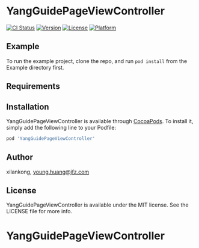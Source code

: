 # YangGuidePageViewController

[![CI Status](https://img.shields.io/travis/xilankong/YangGuidePageViewController.svg?style=flat)](https://travis-ci.org/xilankong/YangGuidePageViewController)
[![Version](https://img.shields.io/cocoapods/v/YangGuidePageViewController.svg?style=flat)](https://cocoapods.org/pods/YangGuidePageViewController)
[![License](https://img.shields.io/cocoapods/l/YangGuidePageViewController.svg?style=flat)](https://cocoapods.org/pods/YangGuidePageViewController)
[![Platform](https://img.shields.io/cocoapods/p/YangGuidePageViewController.svg?style=flat)](https://cocoapods.org/pods/YangGuidePageViewController)

## Example

To run the example project, clone the repo, and run `pod install` from the Example directory first.

## Requirements

## Installation

YangGuidePageViewController is available through [CocoaPods](https://cocoapods.org). To install
it, simply add the following line to your Podfile:

```ruby
pod 'YangGuidePageViewController'
```

## Author

xilankong, young.huang@jfz.com

## License

YangGuidePageViewController is available under the MIT license. See the LICENSE file for more info.
# YangGuidePageViewController
